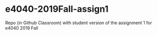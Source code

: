 # e4040-2019Fall-assign1
Repo (in Github Classroom) with student version of the assignment 1 for e4040 2019 Fall



